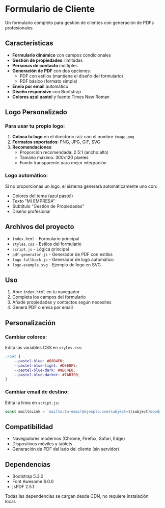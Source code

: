 # Formulario de Cliente

Un formulario completo para gestión de clientes con generación de PDFs profesionales.

## Características

- **Formulario dinámico** con campos condicionales
- **Gestión de propiedades** ilimitadas
- **Personas de contacto** múltiples
- **Generación de PDF** con dos opciones:
  - PDF con estilos (mantiene el diseño del formulario)
  - PDF básico (formato simple)
- **Envío por email** automático
- **Diseño responsive** con Bootstrap
- **Colores azul pastel** y fuente Times New Roman

## Logo Personalizado

### Para usar tu propio logo:

1. **Coloca tu logo** en el directorio raíz con el nombre `image.png`
2. **Formatos soportados**: PNG, JPG, GIF, SVG
3. **Recomendaciones**:
   - Proporción recomendada: 2.5:1 (ancho:alto)
   - Tamaño máximo: 300x120 píxeles
   - Fondo transparente para mejor integración

### Logo automático:

Si no proporcionas un logo, el sistema generará automáticamente uno con:
- Colores del tema (azul pastel)
- Texto "MI EMPRESA"
- Subtítulo "Gestión de Propiedades"
- Diseño profesional

## Archivos del proyecto

- `index.html` - Formulario principal
- `styles.css` - Estilos del formulario
- `script.js` - Lógica principal
- `pdf-generator.js` - Generador de PDF con estilos
- `logo-fallback.js` - Generador de logo automático
- `logo-example.svg` - Ejemplo de logo en SVG

## Uso

1. Abre `index.html` en tu navegador
2. Completa los campos del formulario
3. Añade propiedades y contactos según necesites
4. Genera PDF o envía por email

## Personalización

### Cambiar colores:
Edita las variables CSS en `styles.css`:
```css
:root {
    --pastel-blue: #B8D4F0;
    --pastel-blue-light: #D6E8F5;
    --pastel-blue-dark: #9BC4E8;
    --pastel-blue-darker: #7AB3E0;
}
```

### Cambiar email de destino:
Edita la línea en `script.js`:
```javascript
const mailtoLink = `mailto:tu-email@ejemplo.com?subject=${subject}&body=${body}`;
```

## Compatibilidad

- Navegadores modernos (Chrome, Firefox, Safari, Edge)
- Dispositivos móviles y tablets
- Generación de PDF del lado del cliente (sin servidor)

## Dependencias

- Bootstrap 5.3.0
- Font Awesome 6.0.0
- jsPDF 2.5.1

Todas las dependencias se cargan desde CDN, no requiere instalación local.
